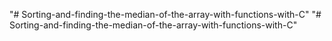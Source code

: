 "# Sorting-and-finding-the-median-of-the-array-with-functions-with-C" 
"# Sorting-and-finding-the-median-of-the-array-with-functions-with-C" 
